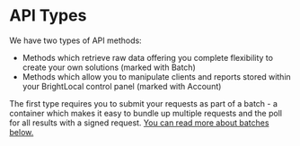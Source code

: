 # API Types

We have two types of API methods:

* Methods which retrieve raw data offering you complete flexibility to create your own solutions (marked with Batch)
* Methods which allow you to manipulate clients and reports stored within your BrightLocal control panel (marked with Account)

The first type requires you to submit your requests as part of a batch - a container which makes it easy to bundle up multiple requests and the poll for all results with a signed request. [You can read more about batches below.](#batches)
